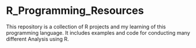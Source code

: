 # R_Programming_Resources
This repository is a collection of R projects and my learning of this programming language. It includes examples and code for conducting many different Analysis using R.
